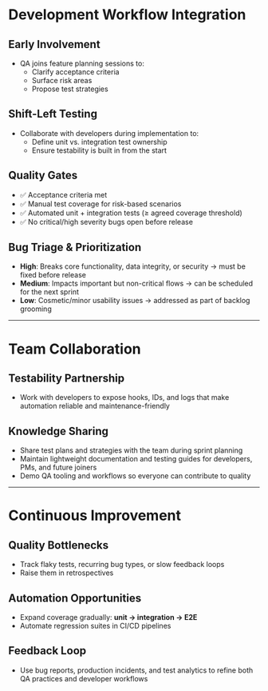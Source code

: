 # Development Workflow Integration

## Early Involvement
- QA joins feature planning sessions to:
  - Clarify acceptance criteria  
  - Surface risk areas  
  - Propose test strategies  

## Shift-Left Testing
- Collaborate with developers during implementation to:
  - Define unit vs. integration test ownership  
  - Ensure testability is built in from the start  

## Quality Gates
- ✅ Acceptance criteria met  
- ✅ Manual test coverage for risk-based scenarios  
- ✅ Automated unit + integration tests (≥ agreed coverage threshold)  
- ✅ No critical/high severity bugs open before release  

## Bug Triage & Prioritization
- **High**: Breaks core functionality, data integrity, or security → must be fixed before release  
- **Medium**: Impacts important but non-critical flows → can be scheduled for the next sprint  
- **Low**: Cosmetic/minor usability issues → addressed as part of backlog grooming  

---

# Team Collaboration

## Testability Partnership
- Work with developers to expose hooks, IDs, and logs that make automation reliable and maintenance-friendly  

## Knowledge Sharing
- Share test plans and strategies with the team during sprint planning  
- Maintain lightweight documentation and testing guides for developers, PMs, and future joiners  
- Demo QA tooling and workflows so everyone can contribute to quality  

---

# Continuous Improvement

## Quality Bottlenecks
- Track flaky tests, recurring bug types, or slow feedback loops  
- Raise them in retrospectives  

## Automation Opportunities
- Expand coverage gradually: **unit → integration → E2E**  
- Automate regression suites in CI/CD pipelines  

## Feedback Loop
- Use bug reports, production incidents, and test analytics to refine both QA practices and developer workflows  
